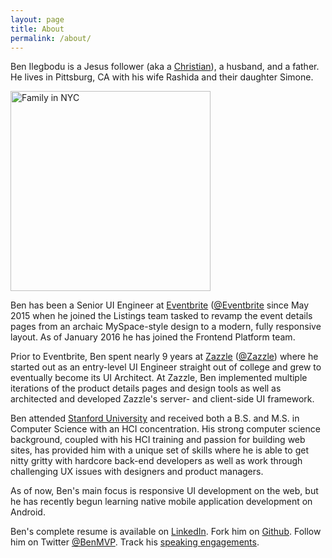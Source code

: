 ```yaml
---
layout: page
title: About
permalink: /about/
---
```


Ben Ilegbodu is a Jesus follower (aka a [Christian](http://www.aweandreverence.com/gospel/what-is-the-gospel/248)), a husband, and a father. He lives in Pittsburg, CA with his wife Rashida and their daughter Simone.

<img src="http://1.bp.blogspot.com/-aW7dFTkDB_c/VjLawhtfvZI/AAAAAAABBHw/1AFw9tVB-hg/s1600/family-nyc.jpg" alt="Family in NYC" width="320" />

Ben has been a Senior UI Engineer at [Eventbrite](https://www.eventbrite.com/") ([@Eventbrite](https://twitter.com/eventbrite) since May 2015 when he joined the Listings team tasked to revamp the event details pages from an archaic MySpace-style design to a modern, fully responsive layout. As of January 2016 he has joined the Frontend Platform team.

Prior to Eventbrite, Ben spent nearly 9 years at [Zazzle](http://www.zazzle.com) ([@Zazzle](https://twitter.com/zazzle)) where he started out as an entry-level UI Engineer straight out of college and grew to eventually become its UI Architect. At Zazzle, Ben implemented multiple iterations of the product details pages and design tools as well as architected and developed Zazzle's server- and client-side UI framework.

Ben attended [Stanford University]([@Stanford(http://twitter.com/stanford)]) and received both a B.S. and M.S. in Computer Science with an HCI concentration. His strong computer science background, coupled with his HCI training and passion for building web sites, has provided him with a unique set of skills where he is able to get nitty gritty with hardcore back-end developers as well as work through challenging UX issues with designers and product managers.

As of now, Ben's main focus is responsive UI development on the web, but he has recently begun learning native mobile application development on Android.

Ben's complete resume is available on [LinkedIn](https://www.linkedin.com/in/benmvp). Fork him on [Github](https://github.com/benmvp). Follow him on Twitter [@BenMVP](http://twitter.com/benmvp). Track his [speaking engagements](/speaking-engagements).
